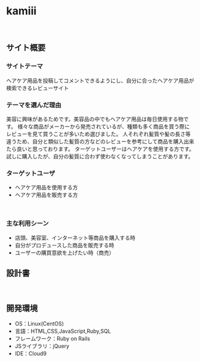 # kamiii
​
## サイト概要
### サイトテーマ
ヘアケア用品を投稿してコメントできるようにし、自分に合ったヘアケア用品が検索できるレビューサイト
​
### テーマを選んだ理由
美容に興味があるためです。美容品の中でもヘアケア用品は毎日使用する物です。
様々な商品がメーカーから発売されているが、種類も多く商品を買う際にレビューを見て買うことが多いため選びました。
人それぞれ髪質や髪の長さ等違うため、自分と類似した髪質の方などのレビューを参考にして商品を購入出来たら良いと思っております。
ターゲットユーザーはヘアケアを使用する方です。試しに購入したが、自分の髪質に合わず使わなくなってしまうことがあります。

### ターゲットユーザ
- ヘアケア用品を使用する方
- ヘアケア用品を販売する方

​
### 主な利用シーン
- 店頭、美容室、インターネット等商品を購入する時
- 自分がプロデュースした商品を販売する時
- ユーザーの購買意欲を上げたい時（商売）
​
## 設計書
<!--テーマを設定・提出する時点では不要です-->
​
## 開発環境
- OS：Linux(CentOS)
- 言語：HTML,CSS,JavaScript,Ruby,SQL
- フレームワーク：Ruby on Rails
- JSライブラリ：jQuery
- IDE：Cloud9
​